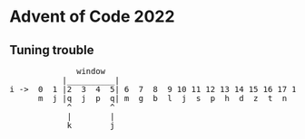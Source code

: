 # Advent of Code 2022
## Tuning trouble

<pre>
              window
           |__________|
i ->  0  1 |2  3  4  5| 6  7  8  9 10 11 12 13 14 15 16 17 18 19 20 21 22 23 24 25 26 27 28 29
      m  j |q  j  p  q| m  g  b  l  j  s  p  h  d  z  t  n  v  j  f  q  w  r  c  g  s  m  l  b
            ^        ^
            |        |
            k        j
</pre>